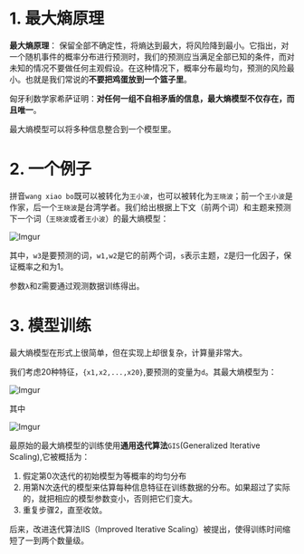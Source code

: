 
# 1. 最大熵原理
**最大熵原理**：
保留全部不确定性，将熵达到最大，将风险降到最小。它指出，对一个随机事件的概率分布进行预测时，我们的预测应当满足全部已知的条件，而对未知的情况不要做任何主观假设。在这种情况下，概率分布最均匀，预测的风险最小。也就是我们常说的**不要把鸡蛋放到一个篮子里**。

匈牙利数学家希萨证明：**对任何一组不自相矛盾的信息，最大熵模型不仅存在，而且唯一**。

最大熵模型可以将多种信息整合到一个模型里。

# 2. 一个例子
拼音`wang xiao bo`既可以被转化为`王小波`，也可以被转化为`王晓波`；前一个`王小波`是作家，后一个`王晓波`是台湾学者。我们给出根据上下文（前两个词）和主题来预测下一个词（`王晓波`或者`王小波`）的最大熵模型：

![Imgur](http://i.imgur.com/02Ruk1j.png)

其中，`w3`是要预测的词，`w1,w2`是它的前两个词，`s`表示主题，`Z`是归一化因子，保证概率之和为1。

参数`λ`和`Z`需要通过观测数据训练得出。

# 3. 模型训练
最大熵模型在形式上很简单，但在实现上却很复杂，计算量非常大。

我们考虑20种特征，`{x1,x2,...,x20}`,要预测的变量为`d`。其最大熵模型为：

![Imgur](http://i.imgur.com/jLPDpRx.png)

其中

![Imgur](http://i.imgur.com/xeDSROY.png)

最原始的最大熵模型的训练使用**通用迭代算法**`GIS`(Generalized Iterative Scaling),它被概括为：

1. 假定第0次迭代的初始模型为等概率的均匀分布
2. 用第N次迭代的模型来估算每种信息特征在训练数据的分布。如果超过了实际的，就把相应的模型参数变小，否则把它们变大。
3. 重复步骤2，直至收敛。

后来，改进迭代算法IIS（Improved Iterative Scaling）被提出，使得训练时间缩短了一到两个数量级。
